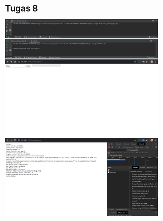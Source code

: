 # Tugas 8
![alt text](Gambar/1.png)
![alt text](Gambar/2.png)
![alt text](Gambar/3.png)
![alt text](Gambar/4.png)
